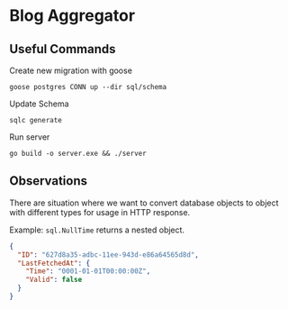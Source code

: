 # Blog Aggregator

## Useful Commands

Create new migration with goose
```console
goose postgres CONN up --dir sql/schema
```

Update Schema
```console
sqlc generate
```

Run server
```console
go build -o server.exe && ./server
```

## Observations
There are situation where we want to convert database objects to object with different types for usage in HTTP response.

Example: `sql.NullTime` returns a nested object.
```json
{
  "ID": "627d8a35-adbc-11ee-943d-e86a64565d8d",
  "LastFetchedAt": {
    "Time": "0001-01-01T00:00:00Z",
    "Valid": false
  }
}
```